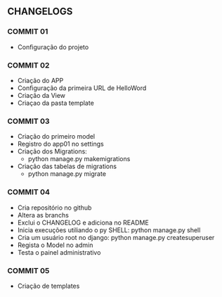 ## CHANGELOGS

### COMMIT 01
- Configuração do projeto

### COMMIT 02
- Criação do APP
- Configuração da primeira URL de HelloWord
- Criação da View
- Criaçao da pasta template

### COMMIT 03
- Criação do primeiro model
- Registro do app01 no settings
- Criação dos Migrations: 
  - python manage.py makemigrations
- Criação das tabelas de migrations
  - python manage.py migrate

### COMMIT 04
- Cria repositório no github
- Altera as branchs
- Exclui o CHANGELOG e adiciona no README
- Inicia execuções utiliando o py SHELL: python manage.py shell
- Cria um usuário root no django: python manage.py createsuperuser
- Regista o Model no admin
- Testa o painel administrativo

### COMMIT 05
- Criação de templates